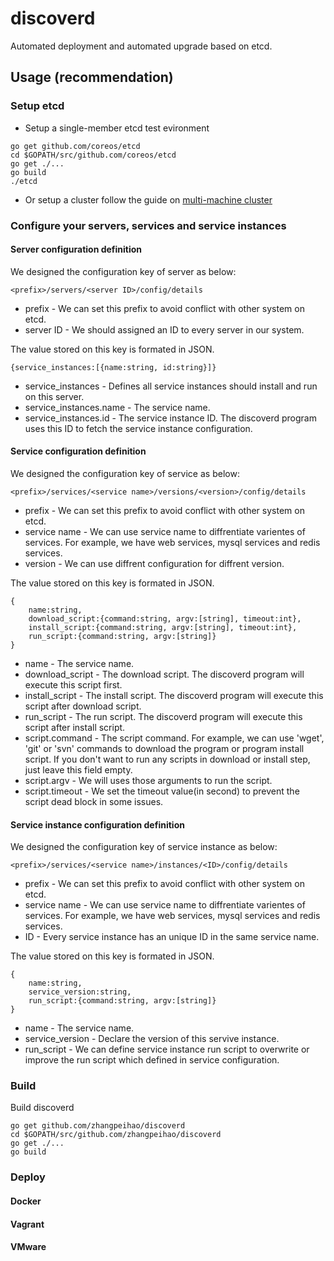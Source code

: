 # discoverd

Automated deployment and automated upgrade based on etcd.

## Usage (recommendation)

### Setup etcd

* Setup a single-member etcd test evironment

```
go get github.com/coreos/etcd
cd $GOPATH/src/github.com/coreos/etcd
go get ./...
go build
./etcd
```

* Or setup a cluster follow the guide on [multi-machine cluster](https://github.com/coreos/etcd/blob/master/Documentation/clustering.md)

### Configure your servers, services and service instances

#### Server configuration definition

We designed the configuration key of server as below:

```
<prefix>/servers/<server ID>/config/details
```

* prefix - We can set this prefix to avoid conflict with other system on etcd.
* server ID - We should assigned an ID to every server in our system.

The value stored on this key is formated in JSON.

```
{service_instances:[{name:string, id:string}]}
```

* service_instances - Defines all service instances should install and run on this server.
* service_instances.name - The service name.
* service_instances.id - The service instance ID. The discoverd program uses this ID to fetch the service instance configuration.


#### Service configuration definition

We designed the configuration key of service as below:

```
<prefix>/services/<service name>/versions/<version>/config/details
```

* prefix - We can set this prefix to avoid conflict with other system on etcd.
* service name - We can use service name to diffrentiate varientes of services.  For example, we have web services, mysql services and redis services.
* version - We can use diffrent configuration for diffrent version.

The value stored on this key is formated in JSON.

```
{
	name:string,
	download_script:{command:string, argv:[string], timeout:int},
	install_script:{command:string, argv:[string], timeout:int},
	run_script:{command:string, argv:[string]}
}
```

* name - The service name.
* download_script - The download script.  The discoverd program will execute this script first.
* install_script - The install script.  The discoverd program will execute this script after download script.
* run_script - The run script.  The discoverd program will execute this script after install script.
* script.command - The script command.  For example, we can use 'wget', 'git' or 'svn' commands to download the program or program install script.  If you don't want to run any scripts in download or install step, just leave this field empty.
* script.argv - We will uses those arguments to run the script.
* script.timeout - We set the timeout value(in second) to prevent the script dead block in some issues.


#### Service instance configuration definition

We designed the configuration key of service instance as below:

```
<prefix>/services/<service name>/instances/<ID>/config/details
```

* prefix - We can set this prefix to avoid conflict with other system on etcd.
* service name - We can use service name to diffrentiate varientes of services.  For example, we have web services, mysql services and redis services.
* ID - Every service instance has an unique ID in the same service name.

The value stored on this key is formated in JSON.

```
{
	name:string,
	service_version:string,
	run_script:{command:string, argv:[string]}
}
```

* name - The service name.
* service_version - Declare the version of this servive instance.
* run_script - We can define service instance run script to overwrite or improve the run script which defined in service configuration.

### Build

Build discoverd

```
go get github.com/zhangpeihao/discoverd
cd $GOPATH/src/github.com/zhangpeihao/discoverd
go get ./...
go build
```

### Deploy

#### Docker

#### Vagrant

#### VMware

